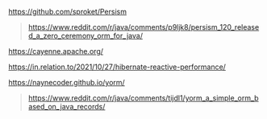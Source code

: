 https://github.com/sproket/Persism
> https://www.reddit.com/r/java/comments/p9ljk8/persism_120_released_a_zero_ceremony_orm_for_java/

https://cayenne.apache.org/

https://in.relation.to/2021/10/27/hibernate-reactive-performance/

https://naynecoder.github.io/yorm/
> https://www.reddit.com/r/java/comments/tijdl1/yorm_a_simple_orm_based_on_java_records/